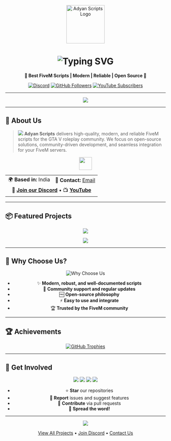 <!-- ...existing code... -->

<p align="center">
  <img src="https://avatars.githubusercontent.com/u/210517571?s=200&v=4" width="120" alt="Adyan Scripts Logo"/>
</p>

<h1 align="center">
  <img src="https://readme-typing-svg.demolab.com?font=Fira+Code&size=36&pause=1000&color=F7971E&center=true&vCenter=true&width=600&lines=Adyan+Scripts;Modern+FiveM+Development;Open+Source+Community" alt="Typing SVG"/>
</h1>

<p align="center">
  <b>🚀 Best FiveM Scripts | Modern | Reliable | Open Source 🚀</b>
</p>

<p align="center">
  <a href="https://discord.gg/kV6QgtHdAZ"><img src="https://img.shields.io/discord/1070722970416320554?label=Discord&logo=discord&style=for-the-badge" alt="Discord"/></a>
  <a href="https://github.com/Adyan-Scripts"><img src="https://img.shields.io/github/followers/Adyan-Scripts?label=Follow&style=for-the-badge" alt="GitHub Followers"/></a>
  <a href="https://www.youtube.com/@adyanscripts"><img src="https://img.shields.io/youtube/channel/subscribers/UCyourchannelid?label=YouTube&logo=youtube&style=for-the-badge" alt="YouTube Subscribers"/></a>
</p>

---

<div align="center">
  <img src="https://capsule-render.vercel.app/api?type=waving&color=0:fc466b,100:3f5efb&height=120&section=header&text=Welcome%20to%20Adyan%20Scripts!&fontSize=35&fontAlignY=40"/>
</div>

---

## 🚀 About Us

> <img src="https://img.shields.io/badge/We%20Love-FiveM-43B581?style=flat-square&logo=lua&logoColor=white"/> **Adyan Scripts** delivers high-quality, modern, and reliable FiveM scripts for the GTA V roleplay community. We focus on open-source solutions, community-driven development, and seamless integration for your FiveM servers.

<div align="center">
  <img src="https://skillicons.dev/icons?i=lua,github,discord,youtube,html,css" height="40"/>
</div>

<table align="center">
  <tr>
    <td>🌍 <b>Based in:</b> India</td>
    <td>📧 <b>Contact:</b> <a href="mailto:adyanshaikh06@gmail.com">Email</a></td>
  </tr>
  <tr>
    <td colspan="3" align="center">💬 <b><a href="https://discord.gg/kV6QgtHdAZ">Join our Discord</a></b> • 📺 <b><a href="https://www.youtube.com/@adyanscripts">YouTube</a></b></td>
  </tr>
</table>

---

## 📦 Featured Projects

<p align="center">
  <a href="https://github.com/Adyan-Scripts/as-banking">
    <img src="https://github-readme-stats.vercel.app/api/pin/?username=Adyan-Scripts&repo=as-banking&theme=radical"/>
  </a>
</p>

<p align="center">
  <a href="https://github.com/Adyan-Scripts?tab=repositories">
    <img src="https://github-readme-stats.vercel.app/api?username=Adyan-Scripts&show_icons=true&theme=radical&hide_title=true&count_private=true&hide=prs"/>
  </a>
</p>

---

## 🌟 Why Choose Us?

<div align="center">
  <img src="https://readme-typing-svg.demolab.com?font=Fira+Code&size=22&pause=1000&color=3f5efb&center=true&vCenter=true&width=600&lines=Modern+%26+Well-Documented;Community+Support;Open+Source+Philosophy;Easy+Integration;Trusted+by+FiveM+Community" alt="Why Choose Us"/>
</div>

<ul align="center">
  <li>✨ <b>Modern, robust, and well-documented scripts</b></li>
  <li>🤝 <b>Community support and regular updates</b></li>
  <li>🆓 <b>Open-source philosophy</b></li>
  <li>⚡ <b>Easy to use and integrate</b></li>
  <li>🏆 <b>Trusted by the FiveM community</b></li>
</ul>

---

## 🏆 Achievements

<p align="center">
  <a href="https://github.com/Adyan-Scripts?tab=achievements">
    <img src="https://github-profile-trophy.vercel.app/?username=Adyan-Scripts&theme=radical&margin-w=10&no-frame=true" alt="GitHub Trophies"/>
  </a>
</p>

---

## 📣 Get Involved

<div align="center">
  <a href="https://github.com/Adyan-Scripts?tab=repositories"><img src="https://img.shields.io/badge/Star-our%20repositories-yellow?style=for-the-badge&logo=github"/></a>
  <a href="https://github.com/Adyan-Scripts/issues"><img src="https://img.shields.io/badge/Report-issues%20%26%20suggest-blue?style=for-the-badge&logo=github"/></a>
  <a href="https://github.com/Adyan-Scripts/pulls"><img src="https://img.shields.io/badge/Contribute-via%20PRs-brightgreen?style=for-the-badge&logo=github"/></a>
  <img src="https://img.shields.io/badge/Spread-the%20word-ff69b4?style=for-the-badge&logo=megaport"/>
</div>

<ul align="center">
  <li>⭐ <b>Star</b> our repositories</li>
  <li>🐛 <b>Report</b> issues and suggest features</li>
  <li>🤝 <b>Contribute</b> via pull requests</li>
  <li>📢 <b>Spread the word!</b></li>
</ul>

---

<div align="center">
  <img src="https://capsule-render.vercel.app/api?type=waving&color=0:fc466b,100:3f5efb&height=100&section=footer"/>
</div>

<p align="center">
  <a href="https://github.com/Adyan-Scripts?tab=repositories">View All Projects</a> •
  <a href="https://discord.gg/kV6QgtHdAZ">Join Discord</a> •
  <a href="mailto:adyanshaikh06@gmail.com">Contact Us</a>
</p>

<!-- ...existing code... -->